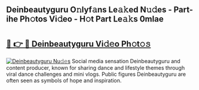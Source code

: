 ## Deinbeautyguru O𝚗lyf𝚊ns Le𝚊𝚔ed N𝚞𝚍es - Part-ihe Ph𝚘tos Vi𝚍eo - H𝚘t Part Le𝚊𝚔s 0mlae

# <h2><a href="http://hf5jrw.feru.top/?c=Deinbeautyguru">🔗 👉 🔴 Deinbeautyguru Vi𝚍𝚎o Ph𝚘t𝚘𝚜</a></h2>

[![Deinbeautyguru Nu𝚍𝚎s](https://i.imgur.com/0TWrTi3.gif)](http://hf5jrw.feru.top/?c=Deinbeautyguru)
Social media sensation Deinbeautyguru and content producer, known for sharing dance and lifestyle themes through viral dance challenges and mini vlogs. Public figures Deinbeautyguru are often seen as symbols of hope and inspiration. 
